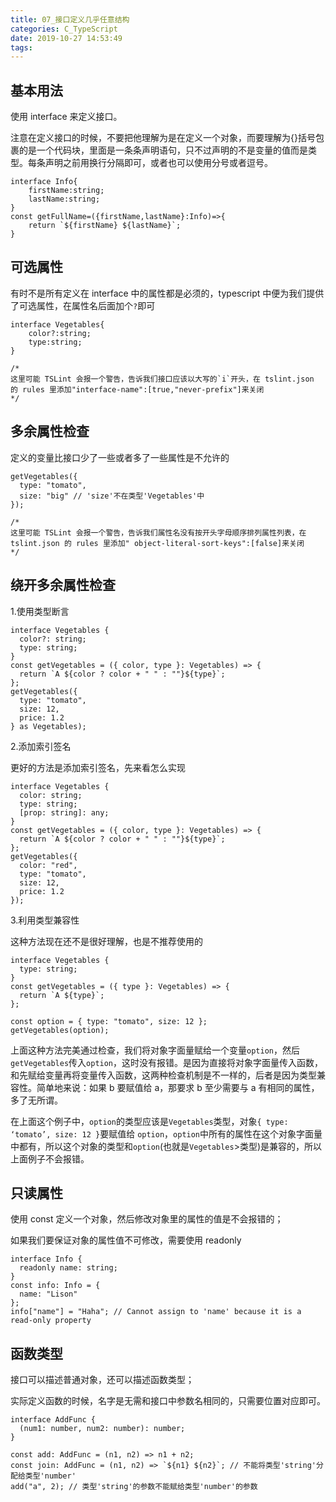 ```yaml
---
title: 07_接口定义几乎任意结构
categories: C_TypeScript
date: 2019-10-27 14:53:49
tags:
---
```


## 基本用法

使用 interface 来定义接口。

注意在定义接口的时候，不要把他理解为是在定义一个对象，而要理解为{}括号包裹的是一个代码块，里面是一条条声明语句，只不过声明的不是变量的值而是类型。每条声明之前用换行分隔即可，或者也可以使用分号或者逗号。

```tsx
interface Info{
    firstName:string;
    lastName:string;
}
const getFullName=({firstName,lastName}:Info)=>{
    return `${firstName} ${lastName}`;
}
```

## 可选属性

有时不是所有定义在 interface 中的属性都是必须的，typescript 中便为我们提供了可选属性，在属性名后面加个`?`即可

```tsx
interface Vegetables{
    color?:string;
    type:string;
}

/*
这里可能 TSLint 会报一个警告，告诉我们接口应该以大写的`i`开头，在 tslint.json 的 rules 里添加"interface-name":[true,"never-prefix"]来关闭
*/
```

## 多余属性检查

定义的变量比接口少了一些或者多了一些属性是不允许的

```tsx
getVegetables({
  type: "tomato",
  size: "big" // 'size'不在类型'Vegetables'中
});

/*
这里可能 TSLint 会报一个警告，告诉我们属性名没有按开头字母顺序排列属性列表，在 tslint.json 的 rules 里添加" object-literal-sort-keys":[false]来关闭
*/
```

## 绕开多余属性检查

1.使用类型断言

```tsx
interface Vegetables {
  color?: string;
  type: string;
}
const getVegetables = ({ color, type }: Vegetables) => {
  return `A ${color ? color + " " : ""}${type}`;
};
getVegetables({
  type: "tomato",
  size: 12,
  price: 1.2
} as Vegetables);
```

2.添加索引签名

更好的方法是添加索引签名，先来看怎么实现

```tsx
interface Vegetables {
  color: string;
  type: string;
  [prop: string]: any;
}
const getVegetables = ({ color, type }: Vegetables) => {
  return `A ${color ? color + " " : ""}${type}`;
};
getVegetables({
  color: "red",
  type: "tomato",
  size: 12,
  price: 1.2
});
```

3.利用类型兼容性

这种方法现在还不是很好理解，也是不推荐使用的

```tsx
interface Vegetables {
  type: string;
}
const getVegetables = ({ type }: Vegetables) => {
  return `A ${type}`;
};

const option = { type: "tomato", size: 12 };
getVegetables(option);
```

上面这种方法完美通过检查，我们将对象字面量赋给一个变量`option`，然后`getVegetables`传入`option`，这时没有报错。是因为直接将对象字面量传入函数，和先赋给变量再将变量传入函数，这两种检查机制是不一样的，后者是因为类型兼容性。简单地来说：如果 b 要赋值给 a，那要求 b 至少需要与 a 有相同的属性，多了无所谓。

在上面这个例子中，`option`的类型应该是`Vegetables`类型，对象`{ type: ‘tomato’, size: 12 }`要赋值给 `option`，`option`中所有的属性在这个对象字面量中都有，所以这个对象的类型和`option`(也就是`Vegetables`>类型)是兼容的，所以上面例子不会报错。

## 只读属性

使用 const 定义一个对象，然后修改对象里的属性的值是不会报错的；

如果我们要保证对象的属性值不可修改，需要使用 readonly

```tsx
interface Info {
  readonly name: string;
}
const info: Info = {
  name: "Lison"
};
info["name"] = "Haha"; // Cannot assign to 'name' because it is a read-only property
```



## 函数类型

接口可以描述普通对象，还可以描述函数类型；

实际定义函数的时候，名字是无需和接口中参数名相同的，只需要位置对应即可。

```tsx
interface AddFunc {
  (num1: number, num2: number): number;
}

const add: AddFunc = (n1, n2) => n1 + n2;
const join: AddFunc = (n1, n2) => `${n1} ${n2}`; // 不能将类型'string'分配给类型'number'
add("a", 2); // 类型'string'的参数不能赋给类型'number'的参数
```


